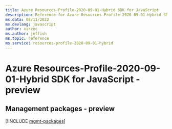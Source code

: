 ```yaml
---
title: Azure Resources-Profile-2020-09-01-Hybrid SDK for JavaScript
description: Reference for Azure Resources-Profile-2020-09-01-Hybrid SDK for JavaScript
ms.data: 08/11/2022
ms.devlang: javascript
author: xirzec
ms.author: jeffish
ms.topic: reference
ms.service: resources-profile-2020-09-01-hybrid
---
```

# Azure Resources-Profile-2020-09-01-Hybrid SDK for JavaScript - preview

## Management packages - preview
[!INCLUDE [mgmt-packages](resources-profile-2020-09-01-hybrid-mgmt-index.md)]
